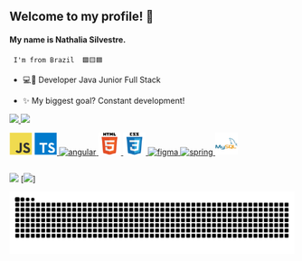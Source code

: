##  Welcome to my profile! 👋

#### My name is Nathalia Silvestre. 
     I'm from Brazil  🟩🟨🟦
     
- 💻🚀 Developer Java Junior Full Stack 

- ✨ My biggest goal? Constant development!

 <div>
  <a href="https://github.com/93-silvestre">
  <img height="180em" src="https://github-readme-stats.vercel.app/api?username=93-silvestre&show_icons=true&theme=blueberry&include_all_commits=true&count_private=true"/>
  <img height="180em" src="https://github-readme-stats.vercel.app/api/top-langs/?username=93-silvestre&layout=compact&langs_count=7&theme=blueberry"/>
</div>
<div style="display: inline_block">

<a href="https://developer.mozilla.org/en-US/docs/Web/JavaScript" target="_blank"> <img src="https://raw.githubusercontent.com/devicons/devicon/master/icons/javascript/javascript-original.svg" alt="javascript" width="40" height="40"/></a>
<a href="https://www.typescriptlang.org/" target="_blank"> <img src="https://raw.githubusercontent.com/devicons/devicon/master/icons/typescript/typescript-original.svg" alt="typescript" width="40" height="40"/> </a>
<a href="https://angular.io" target="_blank"> <img src="https://angular.io/assets/images/logos/angular/angular.svg" alt="angular" width="40" height="40"/> </a>
<a href="https://www.w3.org/html/" target="_blank"> <img src="https://raw.githubusercontent.com/devicons/devicon/master/icons/html5/html5-original-wordmark.svg" alt="html5" width="40" height="40"/> </a> 
<a href="https://www.w3schools.com/css/" target="_blank"> <img src="https://raw.githubusercontent.com/devicons/devicon/master/icons/css3/css3-original-wordmark.svg" alt="css3" width="40" height="40"/> </a>
<a href="https://www.figma.com/" target="_blank"> <img src="https://www.vectorlogo.zone/logos/figma/figma-icon.svg" alt="figma" width="40" height="40"/> </a>  <a href="https://spring.io/" target="_blank"> <img src="https://www.vectorlogo.zone/logos/springio/springio-icon.svg" alt="spring" width="40" height="40"/> </a>
<a href="https://www.mysql.com/" target="_blank"> <img src="https://raw.githubusercontent.com/devicons/devicon/master/icons/mysql/mysql-original-wordmark.svg" alt="mysql" width="40" height="40"/> </a>

</div>

##
 <div>   
 <a href="https://www.linkedin.com/in/nathalia-ribeiro-silvestre-381849215" target="_blank"><img src="https://img.shields.io/badge/-LinkedIn-%230077B5?style=for-the-badge&logo=linkedin&logoColor=white" target="_blank"></a> 
[<img src="https://img.shields.io/badge/-gmail-2EC866?style=for-the-badge&logo=gmail&logoColor=white"/(malito:nathyribsilvestre@gmail.com) />]



 ![Snake animation](https://github.com/93-silvestre/93-silvestre/blob/output/github-contribution-grid-snake.svg)
     
</div>




